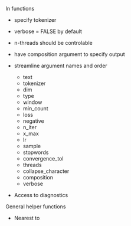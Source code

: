 
In functions

- specify tokenizer
- verbose = FALSE by default
- n-threads should be controlable
- have composition argument to specify output
- streamline argument names and order
  - text
  - tokenizer
  - dim
  - type
  - window
  - min_count
  - loss
  - negative
  - n_iter
  - x_max
  - lr
  - sample
  - stopwords
  - convergence_tol
  - threads
  - collapse_character
  - composition
  - verbose

- Access to diagnostics

General helper functions
- Nearest to

